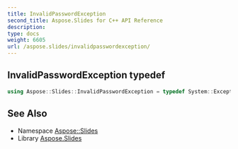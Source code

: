 ```yaml
---
title: InvalidPasswordException
second_title: Aspose.Slides for C++ API Reference
description: 
type: docs
weight: 6605
url: /aspose.slides/invalidpasswordexception/
---
```

## InvalidPasswordException typedef




```cpp
using Aspose::Slides::InvalidPasswordException = typedef System::ExceptionWrapper<Details_InvalidPasswordException>
```

## See Also

* Namespace [Aspose::Slides](../)
* Library [Aspose.Slides](../../)